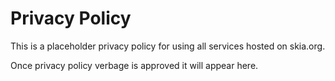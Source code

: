 Privacy Policy
==============

This is a placeholder privacy policy for using all services hosted on
skia.org.

Once privacy policy verbage is approved it will appear here.
